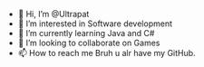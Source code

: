 - 👋 Hi, I’m @Ultrapat
- 👀 I’m interested in Software development
- 🌱 I’m currently learning Java and C#
- 💞️ I’m looking to collaborate on Games
- 📫 How to reach me Bruh u alr have my GitHub.

<!---
Ultrapat/Ultrapat is a ✨ special ✨ repository because its `README.md` (this file) appears on your GitHub profile.
You can click the Preview link to take a look at your changes.
--->
